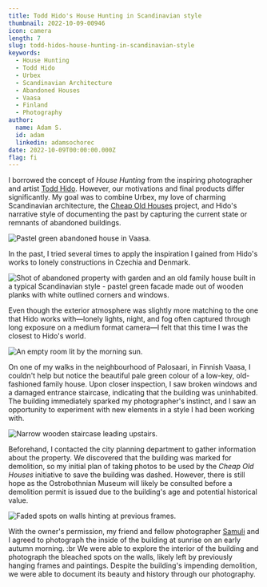 ```yaml
---
title: Todd Hido's House Hunting in Scandinavian style
thumbnail: 2022-10-09-00946
icon: camera
length: 7
slug: todd-hidos-house-hunting-in-scandinavian-style
keywords:
  - House Hunting
  - Todd Hido
  - Urbex
  - Scandinavian Architecture
  - Abandoned Houses
  - Vaasa
  - Finland
  - Photography
author:
  name: Adam S.
  id: adam
  linkedin: adamsochorec
date: 2022-10-09T00:00:00.000Z
flag: fi
---
```


I borrowed the concept of *House Hunting* from the inspiring photographer and artist [Todd Hido](http://www.toddhido.com/). However, our motivations and final products differ significantly. My goal was to combine Urbex, my love of charming Scandinavian architecture, the [Cheap Old Houses](https://www.instagram.com/CHEAPOLDHOUSES/) project, and Hido's narrative style of documenting the past by capturing the current state or remnants of abandoned buildings.

![Pastel green abandoned house in Vaasa.](https://cdn.slavic.media/img/2022-10-09-00946/public "2022 ⋅ Vaasa, Finland")

In the past, I tried several times to apply the inspiration I gained from Hido's works to lonely constructions in Czechia and Denmark.

![Shot of abandoned property with garden and an old family house built in a typical Scandinavian style - pastel green facade made out of wooden planks with white outlined corners and windows.](https://cdn.slavic.media/img/2022-10-09-00947/public "2022 ⋅ Vaasa, Finland")

Even though the exterior atmosphere was slightly more matching to the one that Hido works with—lonely lights, night, and fog often captured through long exposure on a medium format camera—I felt that this time I was the closest to Hido's world.

![An empty room lit by the morning sun.](https://cdn.slavic.media/img/2022-10-09-00948/public "2022 ⋅ Vaasa, Finland")

On one of my walks in the neighbourhood of Palosaari, in Finnish Vaasa, I couldn't help but notice the beautiful pale green colour of a low-key, old-fashioned family house. Upon closer inspection, I saw broken windows and a damaged entrance staircase, indicating that the building was uninhabited. The building immediately sparked my photographer's instinct, and I saw an opportunity to experiment with new elements in a style I had been working with.

![Narrow wooden staircase leading upstairs.](https://cdn.slavic.media/img/2022-10-09-00951/public "2022 ⋅ Vaasa, Finland")

Beforehand, I contacted the city planning department to gather information about the property. We discovered that the building was marked for demolition, so my initial plan of taking photos to be used by the *Cheap Old Houses* initiative to save the building was dashed. However, there is still hope as the Ostrobothnian Museum will likely be consulted before a demolition permit is issued due to the building's age and potential historical value.

![Faded spots on walls hinting at previous frames.](https://cdn.slavic.media/img/2022-10-09-00956/public "2022 ⋅ Vaasa, Finland")

With the owner's permission, my friend and fellow photographer [Samuli](https://www.instagram.com/samuliframes/) and I agreed to photograph the inside of the building at sunrise on an early autumn morning.
:br
We were able to explore the interior of the building and photograph the bleached spots on the walls, likely left by previously hanging frames and paintings. Despite the building's impending demolition, we were able to document its beauty and history through our photography.
